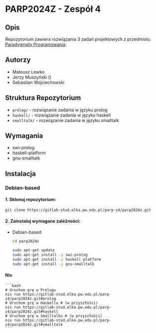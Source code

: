# PARP2024Z - Zespół 4

## Opis
Repozytorium zawiera rozwiązania 3 zadań projektowych z przedmiotu [Paradygmaty Programowania](https://usosweb.usos.pw.edu.pl/kontroler.php?_action=katalog2/przedmioty/pokazPrzedmiot&kod=103A-INxxx-ISP-PARP).

## Autorzy
- Mateusz Lewko
- Jerzy Muszyński ()
- Sebastian Wojciechowski

## Struktura Repozytorium
- `prolog/` - rozwiązanie zadania w języku prolog
- `haskell/` - rozwiązanie zadania w języku haskell
- `smalltalk/` - rozwiązanie zadania w języku smalltalk

## Wymagania
- swi-prolog
- haskell-platform
- gnu-smalltalk

## Instalacja
### Debian-based
#### 1. Sklonuj repozytorium:
```bash
git clone https://gitlab-stud.elka.pw.edu.pl/parp-z4/parp2024z.git
```
#### 2. Zainstaluj wymagane zależności:
- Debian-based
    ```bash
    cd parp2024z

    sudo apt-get update
    sudo apt-get install -y swi-prolog
    sudo apt-get install -y haskell-platform
    sudo apt-get install -y gnu-smalltalk
    ```
#### Nix
    ```bash
    # Uruchom grę w Prologu
    nix run https://gitlab-stud.elka.pw.edu.pl/parp-z4/parp2024z.git#prolog
    # Uruchom grę w Haskellu # (w przyszłości)
    nix run https://gitlab-stud.elka.pw.edu.pl/parp-z4/parp2024z.git#haskell
    # Uruchom grę w Smalltalku # (w przyszłości)
    nix run https://gitlab-stud.elka.pw.edu.pl/parp-z4/parp2024z.git#smalltalk
    ```
